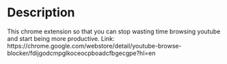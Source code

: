 <h1>Description</h1>
This chrome extension so that you can stop wasting time browsing youtube and start being more productive.
Link: https://chrome.google.com/webstore/detail/youtube-browse-blocker/fdijgodcmpglkoceocpboadcfbgecgpe?hl=en

